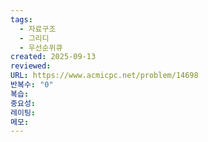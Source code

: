 ```yaml
---
tags:
  - 자료구조
  - 그리디
  - 우선순위큐
created: 2025-09-13
reviewed:
URL: https://www.acmicpc.net/problem/14698
반복수: "0"
복습:
중요성:
레이팅:
메모:
---
```

